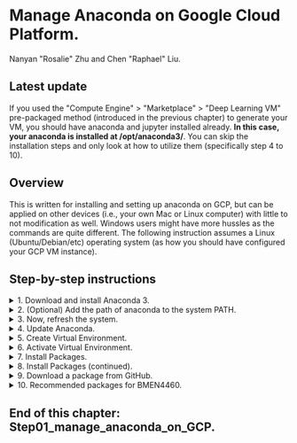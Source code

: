 # Manage Anaconda on Google Cloud Platform.
Nanyan "Rosalie" Zhu and Chen "Raphael" Liu.

## Latest update
If you used the "Compute Engine" > "Marketplace" > "Deep Learning VM" pre-packaged method (introduced in the previous chapter) to generate your VM, you should have anaconda and jupyter installed already. **In this case, your anaconda is installed at /opt/anaconda3/**. You can skip the installation steps and only look at how to utilize them (specifically step 4 to 10).

## Overview
This is written for installing and setting up anaconda on GCP, but can be applied on other devices (i.e., your own Mac or Linux computer) with little to not modification as well. Windows users might have more hussles as the commands are quite different. The following instruction assumes a Linux (Ubuntu/Debian/etc) operating system (as how you should have configured your GCP VM instance).

## Step-by-step instructions

<details>
<summary>1. Download and install Anaconda 3.</summary>
<br>

1) Find a suitable Anaconda 3 at the [Anaconda installer archive](https://repo.continuum.io/archive/).
    In this case, we chose Anaconda3-2019.10-Linux-x86_64.sh

2) Download the Anaconda Archive package. In the ssh terminal, enter:
    ```
    wget http://repo.continuum.io/archive/Anaconda3-2019.10-Linux-x86_64.sh
    ```

3) Install the package "bzip2", and install Anaconda 3 with the Archive package.
    ```
    sudo apt-get install bzip2
    bash Anaconda3-2019.10-Linux-x86_64.sh
    ```
    
4) Once you run the installation command, there will be text instructions that guide you through the installation.
    * You can choose to install anaconda at any place you want. You may choose the default **"/home/[username]/anaconda3"** path.
    * When the installation kit asks whether or not to **initialize Anaconda3 by running conda init**, please choose "yes". This will save you the trouble of configuring the ~/.bashrc file, so that you can skip the next step.

</details>


<details>
<summary>2. (Optional) Add the path of anaconda to the system PATH.</summary>
<br>

**This is not necessary if you asked the anaconda installation kit to set the path for you.**

```
sudo nano ~/.bashrc
```

and add the following line to your system file.
```
export PATH="$PATH:/home/[username]/anaconda3/bin"
```
    
Please replace **"[username]"** with your own username. In our case, our username is msnanyanzhu. <img src="/Step01_manage_anaconda_on_GCP/Images/user_name.png" alt="user_name" width="300px" height="40px">

</details>

<details>
<summary>3. Now, refresh the system.</summary>
<br>

You can either run the following code in the SSH Terminal

```
source ~/.bashrc
```

or alternatively, exit out the VM SSH Terminal (by closing the web browser tag hosting the VM SSH Terminal) and reopen the terminal again. Either way, after the refreshing the command "conda" can be recognized.

</details>

<details>
<summary>4. Update Anaconda.</summary>
<br>

```
conda update --prefix /home/[username]/anaconda3 -c anaconda anaconda
```
If you used "Compute Engine" > "Marketplace" > "Deep Learning VM" to build your VM, though, you should use
```
conda update --prefix /opt/anaconda3 -c anaconda anaconda
```

</details>

<details>
<summary>5. Create Virtual Environment.</summary>
<br>

```
conda create -n [environment name] -c anaconda python=3.7 [package name] [package name]
```
    
Example:
```
conda create -n BMEN4460 -c anaconda python=3.7
```

**environment name** is the name you give to the new anaconda environment. In this case, we use "BMEN4460".

**python=3.7** specifies that the python version 3.7 to be installed in this environment. If you want a different version, change it to what you want.

**-c anaconda** specifies the channel from which the package will be downloaded. Personally I recommend **anaconda**. In case the package is not available in anaconda, go search it on the web and find a decent source.

**package name** specifies the packages to be installed in this environment. It makes no difference whether to specify the package names to be installed here or in Step 7.

</details>

<details>
<summary>6. Activate Virtual Environment.</summary>
<br>

```
conda activate [environment name]
```

Example:
```
conda activate BMEN4460
```

</details>

<details>
<summary>7. Install Packages.</summary>
<br>

```
conda install -c anaconda [package name] [package name] ...
```

**-n [environment name]** specifies which environment to install the packages in. It is not necessary if the environment currently activated is your target environment.
  
**NOTE**: Hierarchy of package installation methods (ranked from "recommended" to "don't try this if you have any other method" according to our experience)
- Option 1 syntax (best)
```
conda install -c anaconda [packagename]
```
Example:
```
conda install -c anaconda jupyter
```
- Option 2 syntax (good)
```
conda install -c conda-forge [packagename]
```
- Option 3 syntax (not very good)
```
conda install [packagename]
```
- Option 4 syntax (not recommended)
```
python -m pip install [packagename]
```
- Option 5 syntax (not recommended)
```
pip install [packagename]
```
</details>

<details>
<summary>8. Install Packages (continued).</summary>
<br>

Besides these popular methods, in case you want to install a non-anaconda package that is not included in either anaconda or conda-forge, the best shot you have to safely install it is by googling **"anaconda install [this non-anaconda package]"**, and find the offical answer given by anaconda cloud.
    
For instance, if you want to install **"dtw"**, doing so will redirect you to **"conda install -c freemapa dtw"**.

</details>

<details>
<summary>9. Download a package from GitHub.</summary>
<br>

To download a package (not a repository) from github, you can use following command:
```
conda install git pip
pip install git+[git_url]
```

Example:
```
git clone https://github.com/jonbarron/robust_loss_pytorch
cd robust_loss_pytorch/
pip install -e .[dev]
```

You can refer to the specific GitHub package when you really come across this case. Note that whichever folder you are currently in when you type the following git clone command, the repository will be downloaded to that folder.

Note that is different from downloading a repository from GitHub, which is much easier:
```
git clone [GitHub repository]
```
Example:
```
git clone 
```

</details>

<details>
<summary>10. Recommended packages for BMEN4460.</summary>
<br>

```
conda install -c pytorch torchvision pytorch 
conda install -c anaconda matplotlib numpy jupyterlab jupyter scikit-learn scikit-image
conda install -c simpleitk simpleitk

```
</details>

## End of this chapter: Step01_manage_anaconda_on_GCP.
